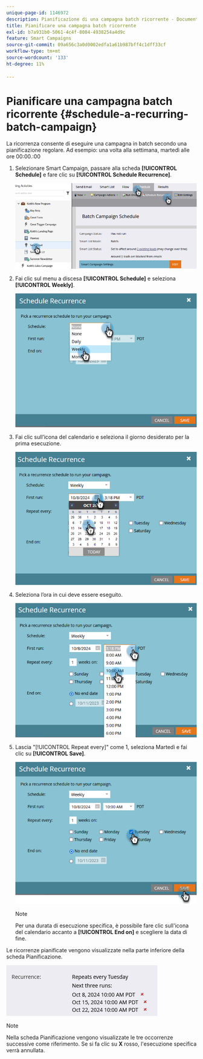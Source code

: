 ```yaml
---
unique-page-id: 1146972
description: Pianificazione di una campagna batch ricorrente - Documentazione di Marketo - Documentazione del prodotto
title: Pianificare una campagna batch ricorrente
exl-id: b7a931b0-5061-4c4f-8084-4938254a4d9c
feature: Smart Campaigns
source-git-commit: 09a656c3a0d0002edfa1a61b987bff4c1dff33cf
workflow-type: tm+mt
source-wordcount: '133'
ht-degree: 11%

---
```


# Pianificare una campagna batch ricorrente {#schedule-a-recurring-batch-campaign}

La ricorrenza consente di eseguire una campagna in batch secondo una pianificazione regolare. Ad esempio: una volta alla settimana, martedì alle ore 00:00.:00

1. Selezionare Smart Campaign, passare alla scheda **[!UICONTROL Schedule]** e fare clic su **[!UICONTROL Schedule Recurrence]**.

   ![](assets/schedule-a-recurring-batch-campaign-1.png)

1. Fai clic sul menu a discesa **[!UICONTROL Schedule]** e seleziona **[!UICONTROL Weekly]**.

   ![](assets/schedule-a-recurring-batch-campaign-2.png)

1. Fai clic sull’icona del calendario e seleziona il giorno desiderato per la prima esecuzione.

   ![](assets/schedule-a-recurring-batch-campaign-3.png)

1. Seleziona l’ora in cui deve essere eseguito.

   ![](assets/schedule-a-recurring-batch-campaign-4.png)

1. Lascia &quot;[!UICONTROL Repeat every]&quot; come 1, seleziona Martedì e fai clic su **[!UICONTROL Save]**.

   ![](assets/schedule-a-recurring-batch-campaign-5.png)

   >[!NOTE]
   >
   >Per una durata di esecuzione specifica, è possibile fare clic sull&#39;icona del calendario accanto a **[!UICONTROL End on]** e scegliere la data di fine.

Le ricorrenze pianificate vengono visualizzate nella parte inferiore della scheda Pianificazione.

![](assets/schedule-a-recurring-batch-campaign-6.png)

>[!NOTE]
>
>Nella scheda Pianificazione vengono visualizzate le tre occorrenze successive come riferimento. Se si fa clic su **X** rosso, l&#39;esecuzione specifica verrà annullata.
